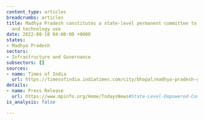 ```yaml
---
content_type: articles
breadcrumbs: articles
title: Madhya Pradesh constitutes a state-level permanent committee to encourage innovation
  and technology use
date: 2022-08-10 04:00:00 +0000
states:
- Madhya Pradesh
sectors:
- Infrastructure and Governance
subsectors: []
sources:
- name: Times of India
  url: https://timesofindia.indiatimes.com/city/bhopal/madhya-pradesh-gets-an-innovation-panel-to-optimise-technology/articleshow/93359282.cms
details:
- name: Press Release
  url: https://www.mpinfo.org/Home/TodaysNews#State-Level-Empowered-Committee-formed-under-chairmanship-of-Chief-Secretary-20220803N170
is_analysis: false

---
```

